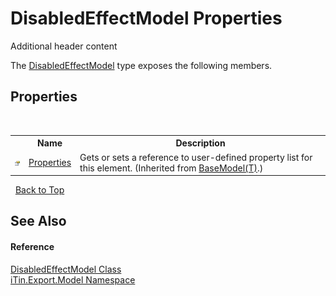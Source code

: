# DisabledEffectModel Properties
Additional header content 

The <a href="T_iTin_Export_Model_DisabledEffectModel">DisabledEffectModel</a> type exposes the following members.


## Properties
&nbsp;<table><tr><th></th><th>Name</th><th>Description</th></tr><tr><td>![Public property](media/pubproperty.gif "Public property")</td><td><a href="P_iTin_Export_Model_BaseModel_1_Properties">Properties</a></td><td>
Gets or sets a reference to user-defined property list for this element.
 (Inherited from <a href="T_iTin_Export_Model_BaseModel_1">BaseModel(T)</a>.)</td></tr></table>&nbsp;
<a href="#disabledeffectmodel-properties">Back to Top</a>

## See Also


#### Reference
<a href="T_iTin_Export_Model_DisabledEffectModel">DisabledEffectModel Class</a><br /><a href="N_iTin_Export_Model">iTin.Export.Model Namespace</a><br />